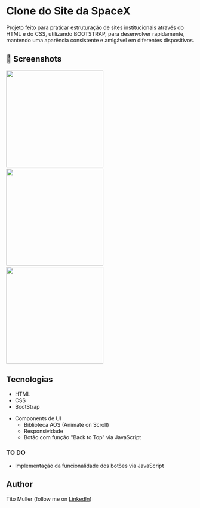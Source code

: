 # Clone do Site da SpaceX
Projeto feito para praticar estruturação de sites institucionais através do HTML e do CSS, utilizando BOOTSTRAP, para desenvolver rapidamente, mantendo uma aparência consistente e amigável em diferentes dispositivos.

## :camera_flash: Screenshots
<!-- You can add more screenshots here if you like -->
<img src="/results/CapaLightTheme.png" width="260">&emsp;<img src="/results/CapaDarkTheme.png" width="260">&emsp;<img src="/results/ResultLightTheme.png" width="260">

## Tecnologias
* HTML
* CSS
* BootStrap

- Components de UI
    - Biblioteca AOS (Animate on Scroll) 
    - Responsividade
    - Botão com função "Back to Top" via JavaScript

### TO DO
- Implementação da funcionalidade dos botões via JavaScript

## Author
Tito Muller (follow me on [LinkedIn](https://www.linkedin.com/in/joao-vittor-muller-99142b13a/))
